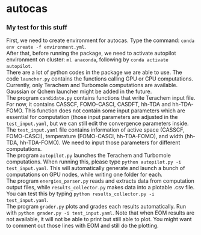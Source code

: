 # autocas
### My test for this stuff
First, we need to create environment for autocas. Type the command: `conda env create -f environment.yml`.\
After that, before running the package, we need to activate autopilot environment on cluster: `ml anaconda`, following by `conda activate autopilot`.\
There are a lot of python codes in the package we are able to use. The code `launcher.py` contains the functions calling GPU or CPU computations. Currently, only Terachem and Turbomole computations are available. Gaussian or Qchem launcher might be added in the future.\
The program `candidate.py` contains functions that write Terachem input file. For now, it contains CASSCF, FOMO-CASCI, CASDFT, hh-TDA and hh-TDA-FOMO. This function does not contain some input parameters which are essential for computation (those input parameters are adjusted in the `test_input.yaml`, but we can still edit the convergence parameters inside.\
The `test_input.yaml` file contains information of active space (CASSCF, FOMO-CASCI), temperature (FOMO-CASCI, hh-TDA-FOMO), and width (hh-TDA, hh-TDA-FOMO). We need to input those parameters for different computations.\
The program `autopilot.py` launches the Terachem and Turbomole computations. When running this, please type `python autopilot.py -i test_input.yaml`. This will automatically generate and launch a bunch of computations on GPU nodes, while writing one folder for each.\
The program `energies_parser.py` reads and extracts data from computation output files, while `results_collector.py` makes data into a plotable .csv file. You can test this by typing `python results_collector.py -i test_input.yaml`.\
The program `grader.py` plots and grades each results automatically. Run with `python grader.py -i test_input.yaml`. Note that when EOM results are not available, it will not be able to print but still able to plot. You might want to comment out those lines with EOM and still do the plotting.
